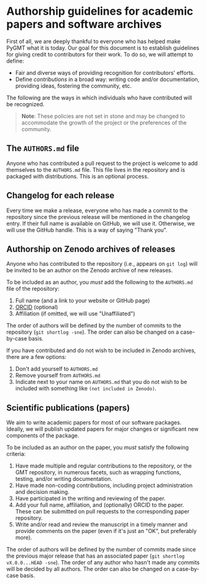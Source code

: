# Authorship guidelines for academic papers and software archives

First of all, we are deeply thankful to everyone who has helped make PyGMT
what it is today. Our goal for this document is to establish guidelines
for giving credit to contributors for their work.
To do so, we will attempt to define:

- Fair and diverse ways of providing recognition for contributors' efforts.
- Define _contributions_ in a broad way: writing code and/or documentation,
  providing ideas, fostering the community, etc.

The following are the ways in which individuals who have contributed will be
recognized.

> **Note**: These policies are not set in stone and may be changed to
> accommodate the growth of the project or the preferences of the community.

## The `AUTHORS.md` file

Anyone who has contributed a pull request to the project is welcome to add
themselves to the `AUTHORS.md` file. This file lives in the repository and is
packaged with distributions. This is an optional process.

## Changelog for each release

Every time we make a release, everyone who has made a commit to the repository
since the previous release will be mentioned in the changelog entry. If their
full name is available on GitHub, we will use it. Otherwise, we will use the
GitHub handle. This is a way of saying "Thank you".

## Authorship on Zenodo archives of releases

Anyone who has contributed to the repository (i.e., appears on `git log`) will
be invited to be an author on the Zenodo archive of new releases.

To be included as an author, you *must* add the following to the `AUTHORS.md`
file of the repository:

1. Full name (and a link to your website or GitHub page)
2. [ORCID](https://orcid.org) (optional)
3. Affiliation (if omitted, we will use "Unaffiliated")

The order of authors will be defined by the number of commits to the repository
(`git shortlog -sne`). The order can also be changed on a case-by-case basis.

If you have contributed and do not wish to be included in Zenodo archives,
there are a few options:

1. Don't add yourself to `AUTHORS.md`
2. Remove yourself from `AUTHORS.md`
3. Indicate next to your name on `AUTHORS.md` that you do not wish to be
   included with something like `(not included in Zenodo)`.

## Scientific publications (papers)

We aim to write academic papers for most of our software packages. Ideally, we
will publish updated papers for major changes or significant new components of
the package.

To be included as an author on the paper, you *must* satisfy the following
criteria:

1. Have made multiple and regular contributions to the repository, or the GMT
   repository, in numerous facets, such as wrapping functions, testing, and/or
   writing documentation.
2. Have made non-coding contributions, including project administration and
   decision making.
3. Have participated in the writing and reviewing of the paper.
4. Add your full name, affiliation, and (optionally) ORCID to the paper. These
   can be submitted on pull requests to the corresponding paper repository.
5. Write and/or read and review the manuscript in a timely manner and provide
   comments on the paper (even if it's just an "OK", but preferably more).

The order of authors will be defined by the number of commits made since the
previous major release that has an associated paper (`git shortlog
vX.0.0...HEAD -sne`). The order of any author who hasn't made any commits will
be decided by all authors. The order can also be changed on a case-by-case
basis.
